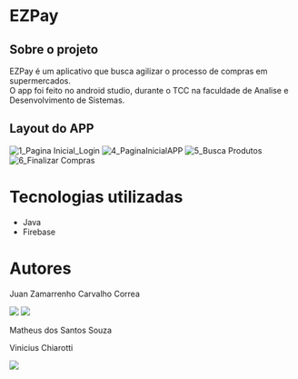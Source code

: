 # EZPay

## Sobre o projeto

EZPay é um aplicativo que busca agilizar o processo de compras em supermercados. <br>
O app foi feito no android studio, durante o TCC na faculdade de Analise e Desenvolvimento de Sistemas.

## Layout do APP
![1_Pagina Inicial_Login](https://user-images.githubusercontent.com/54084509/138574930-f3a0ff36-de52-4640-80ae-780fbf507fba.jpg)
![4_PaginaInicialAPP](https://user-images.githubusercontent.com/54084509/138574932-962fe2f5-c660-415a-b67e-a7048e0484ac.jpg)
![5_Busca Produtos](https://user-images.githubusercontent.com/54084509/138574934-257fb201-19c3-401c-996d-329440006a5d.jpg)
![6_Finalizar Compras](https://user-images.githubusercontent.com/54084509/138574936-22750d1e-7266-42e2-b99c-1097888c71b9.jpg)

# Tecnologias utilizadas

- Java
- Firebase

# Autores

Juan Zamarrenho Carvalho Correa

<a href="https://www.linkedin.com/in/juan-zamarrenho-carvalho-correa-9723bb150/" target="_blank"><img src="https://img.shields.io/badge/LinkedIn-0077B5?style=for-the-badge&logo=linkedin&logoColor=white" target="_blank"></a>
<a href="https://www.instagram.com/juanzcc/" target="_blank"><img src="https://img.shields.io/badge/Instagram-E4405F?style=for-the-badge&logo=instagram&logoColor=white" target="_blank"></a>

Matheus dos Santos Souza

Vinicius Chiarotti

<a href="https://www.linkedin.com/in/vchiarotti/" target="_blank"><img src="https://img.shields.io/badge/LinkedIn-0077B5?style=for-the-badge&logo=linkedin&logoColor=white" target="_blank"></a>
